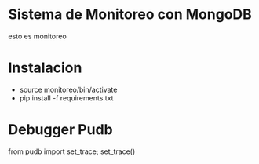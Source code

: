 Sistema de Monitoreo con MongoDB
================================


esto es monitoreo

Instalacion
===========

* source monitoreo/bin/activate
* pip install -f requirements.txt

Debugger Pudb
=============

from pudb import set_trace; set_trace()







